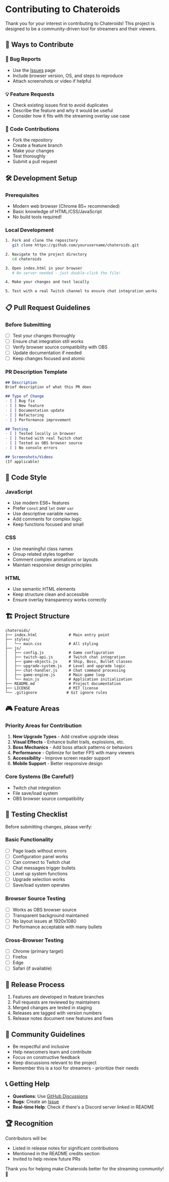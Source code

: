 # Contributing to Chateroids

Thank you for your interest in contributing to Chateroids! This project is designed to be a community-driven tool for streamers and their viewers.

## 🎯 Ways to Contribute

### 🐛 Bug Reports
- Use the [Issues](https://github.com/InvalidSunX/chateroids/issues) page
- Include browser version, OS, and steps to reproduce
- Attach screenshots or video if helpful

### 💡 Feature Requests
- Check existing issues first to avoid duplicates
- Describe the feature and why it would be useful
- Consider how it fits with the streaming overlay use case

### 🔧 Code Contributions
- Fork the repository
- Create a feature branch
- Make your changes
- Test thoroughly
- Submit a pull request

## 🛠️ Development Setup

### Prerequisites
- Modern web browser (Chrome 85+ recommended)
- Basic knowledge of HTML/CSS/JavaScript
- No build tools required!

### Local Development
```bash
1. Fork and clone the repository
   git clone https://github.com/yourusername/chateroids.git

2. Navigate to the project directory
   cd chateroids

3. Open index.html in your browser
   # No server needed - just double-click the file!

4. Make your changes and test locally

5. Test with a real Twitch channel to ensure chat integration works
```

## 📋 Pull Request Guidelines

### Before Submitting
- [ ] Test your changes thoroughly
- [ ] Ensure chat integration still works
- [ ] Verify browser source compatibility with OBS
- [ ] Update documentation if needed
- [ ] Keep changes focused and atomic

### PR Description Template
```markdown
## Description
Brief description of what this PR does

## Type of Change
- [ ] Bug fix
- [ ] New feature
- [ ] Documentation update
- [ ] Refactoring
- [ ] Performance improvement

## Testing
- [ ] Tested locally in browser
- [ ] Tested with real Twitch chat
- [ ] Tested as OBS browser source
- [ ] No console errors

## Screenshots/Videos
(If applicable)
```

## 🎨 Code Style

### JavaScript
- Use modern ES6+ features
- Prefer `const` and `let` over `var`
- Use descriptive variable names
- Add comments for complex logic
- Keep functions focused and small

### CSS
- Use meaningful class names
- Group related styles together
- Comment complex animations or layouts
- Maintain responsive design principles

### HTML
- Use semantic HTML elements
- Keep structure clean and accessible
- Ensure overlay transparency works correctly

## 🏗️ Project Structure

```
chateroids/
├── index.html              # Main entry point
├── styles/
│   └── main.css            # All styling
├── js/
│   ├── config.js           # Game configuration
│   ├── twitch-api.js       # Twitch chat integration
│   ├── game-objects.js     # Ship, Boss, Bullet classes
│   ├── upgrade-system.js   # Level and upgrade logic
│   ├── chat-handler.js     # Chat command processing
│   ├── game-engine.js      # Main game loop
│   └── main.js             # Application initialization
├── README.md               # Project documentation
├── LICENSE                 # MIT license
└── .gitignore             # Git ignore rules
```

## 🎮 Feature Areas

### Priority Areas for Contribution
1. **New Upgrade Types** - Add creative upgrade ideas
2. **Visual Effects** - Enhance bullet trails, explosions, etc.
3. **Boss Mechanics** - Add boss attack patterns or behaviors
4. **Performance** - Optimize for better FPS with many viewers
5. **Accessibility** - Improve screen reader support
6. **Mobile Support** - Better responsive design

### Core Systems (Be Careful!)
- Twitch chat integration
- File save/load system
- OBS browser source compatibility

## 🧪 Testing Checklist

Before submitting changes, please verify:

### Basic Functionality
- [ ] Page loads without errors
- [ ] Configuration panel works
- [ ] Can connect to Twitch chat
- [ ] Chat messages trigger bullets
- [ ] Level up system functions
- [ ] Upgrade selection works
- [ ] Save/load system operates

### Browser Source Testing
- [ ] Works as OBS browser source
- [ ] Transparent background maintained
- [ ] No layout issues at 1920x1080
- [ ] Performance acceptable with many bullets

### Cross-Browser Testing
- [ ] Chrome (primary target)
- [ ] Firefox
- [ ] Edge
- [ ] Safari (if available)

## 🔄 Release Process

1. Features are developed in feature branches
2. Pull requests are reviewed by maintainers
3. Merged changes are tested in staging
4. Releases are tagged with version numbers
5. Release notes document new features and fixes

## 🤝 Community Guidelines

- Be respectful and inclusive
- Help newcomers learn and contribute
- Focus on constructive feedback
- Keep discussions relevant to the project
- Remember this is a tool for streamers - prioritize their needs

## 📞 Getting Help

- **Questions**: Use [GitHub Discussions](https://github.com/InvalidSunX/chateroids/discussions)
- **Bugs**: Create an [Issue](https://github.com/InvalidSunX/chateroids/issues)
- **Real-time Help**: Check if there's a Discord server linked in README

## 🏆 Recognition

Contributors will be:
- Listed in release notes for significant contributions
- Mentioned in the README credits section
- Invited to help review future PRs

Thank you for helping make Chateroids better for the streaming community! 🚀
